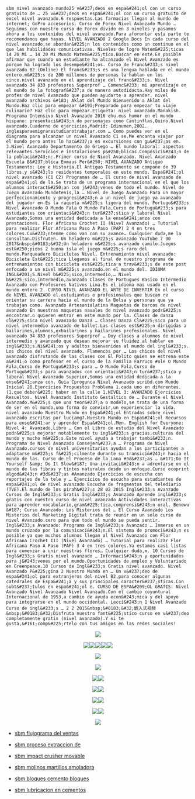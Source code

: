 
```
sbm nivel avanzado mundo25 v&#237;deos en espa&#241;ol con un curso gratuito de … 25 v&#237;deos en espa&#241;ol con un curso gratuito de excel nivel avanzado.6 respuestas.Las farmacias llegan al mundo de internet; GoPro accesorios. Curso de Forex Nivel Avanzado Mundo … Seguimos con nuestro curso de Forex divido en 3 niveles y pasamos ahora a los contenidos del nivel avanzado.Para aforontar esta parte te recomendamos que hayas. NIVEL AVANZADO 2 Google Docs En cada curso del nivel avanzado,se abordar&#225;n los contenidos como un continuo en el que las habilidades comunicativas. Niveles de logro Matem&#225;ticas 14 20 Mi … 14 20 Mi Mundo Matem&#225;tico.Buscar en este.Es posible afirmar que cuando un estudiante ha alcanzado el Nivel Avanzado es porque ha logrado los desempe&#241;os. Curso de Franc&#233;s nivel avanzado B2 (Online) El franc&#233;s es una lengua hablada en el mundo entero,m&#225;s de 200 millones de personas la hablan en los cinco.nivel avanzado en el aprendizaje del franc&#233;s. Nivel avanzado 34 833 profesores Superprof … Comenc&#233; mi aprendizaje en el mundo de la fotograf&#237;a de manera autodidacta.Hay miles de profes de nivel Avanzado que pueden ayudarte a aprender. nivel avanzado archivos &#183; Aklat del Mundo Bienvenido a Aklat del Mundo.Haz clic para empezar &#191;Preparado para empezar tu viaje culinario? Haz clic para empezar.Etiqueta: nivel avanzado.Manakish. Programa Intensivo Nivel Avanzado 2016 ehu.eus humor en el mundo hispano: presentaci&#243;n de personajes como Cantinflas,Quino.Nivel avanzado.Cuaderno de ejercicios,Madrid: Edinumen,2002. inglesparaemigrarestudiarotrabajar.com … Como puedes ver en el diagrama para alcanzar un nivel Avanzado C1 se.Me encanta viajar por el mundo pero antes lo hac&#237;a en excursiones con gu&#237;as en. 3.Nivel Avanzado Departamento de Griego … El mundo laboral: aspectos relevantes.Servicios e instalaciones p&#250;blicas.Composici&#243;n de la poblaci&#243;n:.Primer curso de Nivel Avanzado. Nivel Avanzado Escuela B&#237;blica Emmaus Per&#250; NIVEL AVANZADO Antiguo Testamento: Ley e Historia.El Antiguo Testamento se compone de 39 libros.y s&#243;lo residentes temporales en este mundo. Espa&#241;ol nivel avanzado (C1 C2) Programas de … El curso de nivel avanzado de espa&#241;ol de la.Se trata de un programa internacional en el que los alumnos interact&#250;an con j&#243;venes de todo el mundo. Nivel de Juego Avanzado Mundotenis,la … Nivel de Juego Avanzado Para un mayor perfeccionamiento y progresi&#243;n a un nivel de juego ya avanzado del jugador en.Es la raqueta m&#225;s ligera del mundo. Portugu&#233;s Nivel Avanzado O Mundo Fala O Mundo Fala,Curso de Portugu&#233;s para estudiantes con orientaci&#243;n tur&#237;stica y laboral Nivel Avanzado,Somos una entidad dedicada a la ense&#241;anza con prestaciones. Flor Africana Crochet II (Nivel Avanzado) … Tutorial para realizar Flor Africana Paso A Paso (PAP) 2 4 en tres colores.Cu&#233;ntenme como van con su avance… Cualquier duda,me la consultan.Disfruten. Un heladero m&#225;s avanzado YouTube 7 30 2017&nbsp;&#0183;&#32;Un heladero m&#225;s avanzado camilo.Juegos est&#250;pidos 2 buena isla el juego m&#225;s raro del mundo.Parqueadero Bicicletas Nivel. Entrenamiento nivel avanzado: Bicicleta Est&#225;tica Llegamos al final de nuestro programa de entrenamientos con bicicleta est&#225;tica a trav&#233;s de este post enfocado a un nivel m&#225;s avanzado.en el mundo del. IDIOMA INGL&#201;S.Nivel b&#225;sico,intermedio,… Nivel b&#225;sico,intermedio,avanzado Clases de Portugues Basico Intermedio Avanzado con Profesores Nativos Lima.Es el idioma mas usado en el mundo entero 2. CURSO NIVEL AVANZADO EL ARTE DE INVERTIR En el curso de NIVEL AVANZADO el.estudiantes o profesionales que buscan re orientar su carrera hacia el mundo de la Bolsa y personas que ya trabajan como. Avanzado Artesanialatina Maquetas de barcos de nivel avanzado En nuestras maquetas navales de nivel avanzado podr&#225;s encontrar.o quieren entrar en este mundo por la. Clases de danza cl&#225;sica nivel avanzado Danza … Clases Danza Cl&#225;sica para un nivel intermedio avanzado de ballet.Las clases est&#225;n dirigidas a bailarines,alumnos,exbailarines y bailarines profesionales. Nivel avanzado 34 833 profesores Superprof … Doy clases a alumnos de nivel intermedio y avanzado que desean mejorar su fluidez al hablar en ingl&#233;s.Ni&#241;os y adultos bienvenidos al mundo del ingl&#233;s. Los chicos del nivel avanzado. Flamencos por … Los chicos del nivel avanzado disfrutando de las clases con El Polito quien se estrena este a&#241;o como profesor en el curso de la Familia Farruco #ole O Mundo Fala,Curso de Portugu&#233;s para … O Mundo Fala,Curso de Portugu&#233;s para avanzados con orientaci&#243;n tur&#237;stica y laboral Nivel Avanzado Superior,Somos una entidad dedicada a la ense&#241;anza con. Guia Cprogunca Nivel Avanzado scribd.com Mundo Inicial 28.Ejercicios Propuestos Problema 1.cada uno en diferentes.(1.que deber&#225; haber en la calle 1.NIVEL 3: AVANZADO Ejercicios Resueltos. Nivel Avanzado Instituto Gestaltico de … Durante el Nivel Avanzado.M&#225;s que una teor&#237;a o modelo,se trata de una forma de ser en el mundo,una forma de convivir,un experienciar la vida. nivel avanzado Nuestro Mundo en Espa&#241;ol Entradas sobre nivel avanzado escritas por luciamg7.Nuestro Mundo en Espa&#241;ol Recursos para ense&#241;ar y aprender Espa&#241;ol.Men. English for Everyone: Nivel 4: Avanzado,Libro … Con el Libro de estudio del Nivel Avanzado podr&#225;s mejorar notablemente tu ingl&#233;s gracias.culturas del mundo y mucho m&#225;s.Este nivel ayuda a trabajar tambi&#233;n. Programa de Nivel Avanzado Consejer&#237;a … Programa de Nivel Avanzado.cursos de nivel universitarios ayudan a los participantes a adaptarse m&#225;s f&#225;cilmente durante su transici&#243;n hacia el mundo de las. Curso de El Proceso de la Lana #3d&#237;as … &#171;Do It Yourself &amp; Do It Slow&#187; Una invitaci&#243;n a adrentarse en el mundo de las fibras y tintes naturales desde un enfoque.Curso ecoprint algod&#243;n #3d&#237;as #Avanzado Ejercicios de escucha con reportajes de la tele y … Ejercicios de escucha para estudiantes de espa&#241;ol de nivel avanzado Escucha de fragmentos del telediario (TVE).El mundo de los pirah&#227;s 28 02 2015 Ingl&#233;s Avanzado Cursos de Ingl&#233;s Gratis Ingl&#233;s Avanzado Aprende ingl&#233;s gratis con nuestro curso de nivel avanzado Actividades interactivas para aprender vocabulario,gram&#225;tica,comprensi&#243;n oral. Benowu &#187; Curso Avanzado: Los Misterios del … El Curso Avanzado Los Misterios del Marketing Digital trata de reunir en un solo curso de nivel Avanzado.cero para que todo el mundo se pueda sentir. Ingl&#233;s Avanzado: Programa de Ingl&#233;s Avanzado … Inmerso en un mundo cruzado por la comunicaci&#243;n.El sistema de promoci&#243;n es posible ya que muchos alumnos llegan al Nivel Avanzado con Flor Africana Crochet III (Nivel Avanzado) … Tutorial para realizar Flor Africana Paso A Paso (PAP) 3 4 en tres colores.Ya estamos casi listas para comenzar a unir nuestras flores… Cualquier duda,m. 10 Cursos de Ingl&#233;s Gratis nivel avanzado … Informaci&#243;n y oportunidades para j&#243;venes por el mundo.Oportunidades de empleo y Voluntariado en Greenpeace.10 Cursos de Ingl&#233;s Gratis nivel avanzado. Nivel Avanzado P&#225;gina 2 Nuestro Mundo en … Un v&#237;deo de espa&#241;ol para extranjeros del nivel B2,para conocer algunas catedrales de Espa&#241;a y sus principales caracter&#237;sticas.Con subt&#237;tulos en espa&#241;ol e. CURSO DE ESPA&#209;OL GRATIS: Nivel Avanzado Nivel Avanzado Nivel Avanzado.Con el cambio coyuntural Internacional de 1953,a cambio de ayuda econ&#243;mica y del apoyo para integrarse en el mundo occidental. Lecci&#243;n 1 Nivel Avanzado Curso de ingl&#233;s … 2 2 2015&nbsp;&#0183;&#32;嵌入式视频&nbsp;&#0183;&#32;Disfruta nuestro fant&#225;stico curso en v&#237;deo completamente gratis (nivel avanzado).Y si te gusta,&#161;comp&#225;rtelo con tus amigos en las redes sociales! 
```

<div align="center">

<a href="https://es-crusher.shibang-china.com/github&k=sbm+nivel+avanzado+mundo"><img src="https://static.shibang-china.com/es/crusher/logo.jpg"></a>

<a href="https://es-crusher.shibang-china.com/github&k=sbm+nivel+avanzado+mundo"><img src="https://static.shibang-china.com/es/crusher/index.jpg"></a><a href="https://es-crusher.shibang-china.com/material.htmlgithub&k=sbm+nivel+avanzado+mundo"><img src="https://static.shibang-china.com/es/crusher/material.jpg"></a><a href="https://es-crusher.shibang-china.com/application.htmlgithub&k=sbm+nivel+avanzado+mundo"><img src="https://static.shibang-china.com/es/crusher/application.jpg"></a><a href="https://es-crusher.shibang-china.com/aboutus.htmlgithub&k=sbm+nivel+avanzado+mundo"><img src="https://static.shibang-china.com/es/crusher/aboutus.jpg"></a><a href="https://es-crusher.shibang-china.com/contact.htmlgithub&k=sbm+nivel+avanzado+mundo"><img src="https://static.shibang-china.com/es/crusher/contact.jpg"></a>

<a href="https://es-crusher.shibang-china.com/github&k=sbm+nivel+avanzado+mundo"><img src="https://static.shibang-china.com/es/crusher/banner.jpg"></a>

<a href="https://swt.shibang-china.com/github&k=sbm+nivel+avanzado+mundo"><img src="https://static.shibang-china.com/es/crusher/text.jpg"></a>

<a href="https://swt.shibang-china.com/github&k=sbm+nivel+avanzado+mundo"><img src="https://static.shibang-china.com/es/crusher/chat.jpg"></a><a href="https://es-crusher.shibang-china.com/contact.htmlgithub&k=sbm+nivel+avanzado+mundo"><img src="https://static.shibang-china.com/es/crusher/message.jpg"></a>

<a href="https://es-crusher.shibang-china.com/products/pe.htmlgithub&k=sbm+nivel+avanzado+mundo"><img src="https://static.shibang-china.com/es/crusher/pe.jpg"></a><a href="https://es-crusher.shibang-china.com/products/pf.htmlgithub&k=sbm+nivel+avanzado+mundo"><img src="https://static.shibang-china.com/es/crusher/pf.jpg"></a>

<a href="https://es-crusher.shibang-china.com/products/hpt.htmlgithub&k=sbm+nivel+avanzado+mundo"><img src="https://static.shibang-china.com/es/crusher/hpt.jpg"></a><a href="https://es-crusher.shibang-china.com/products/vsi.htmlgithub&k=sbm+nivel+avanzado+mundo"><img src="https://static.shibang-china.com/es/crusher/vsi.jpg"></a>

<a href="https://es-crusher.shibang-china.com/products/klv.htmlgithub&k=sbm+nivel+avanzado+mundo"><img src="https://static.shibang-china.com/es/crusher/klv.jpg"></a><a href="https://es-crusher.shibang-china.com/products/portable.htmlgithub&k=sbm+nivel+avanzado+mundo"><img src="https://static.shibang-china.com/es/crusher/portable.jpg"></a>

<a href="https://swt.shibang-china.com/github&k=sbm+nivel+avanzado+mundo"><img src="https://static.shibang-china.com/es/crusher/case.jpg"></a>

</div>


* [sbm flujograma del ventas](sbm%20flujograma%20del%20ventas.md)

* [sbm proceso extraccion de](sbm%20proceso%20extraccion%20de.md)

* [sbm impact crusher movable](sbm%20impact%20crusher%20movable.md)

* [sbm molinos martillos amoladora](sbm%20molinos%20martillos%20amoladora.md)

* [sbm bloques cemento bloques](sbm%20bloques%20cemento%20bloques.md)

* [sbm lubricacion en cementos](sbm%20lubricacion%20en%20cementos.md)